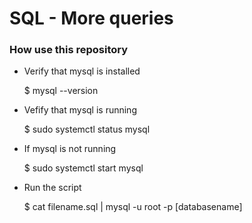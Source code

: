 <h1>SQL - More queries</h1>

<h3>How use this repository</h3>
<ul>
    <li>Verify that mysql is installed</li>
    <p>$ mysql --version</p>
    <li>Vefify that mysql is running</li>
    <p>$ sudo systemctl status mysql</p>
    <li>If mysql is not running</li>
    <p>$ sudo systemctl start mysql</p>
    <li>Run the script</li>
    <p>$ cat filename.sql | mysql -u root -p [databasename]
</ul>
